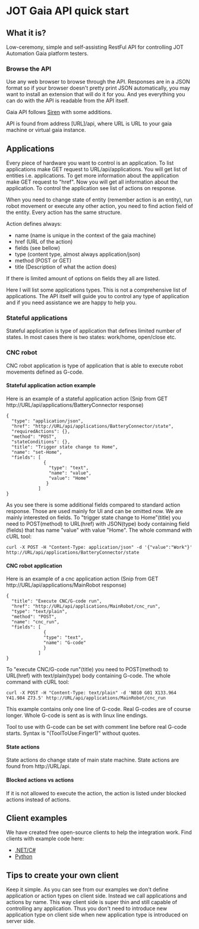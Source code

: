 # JOT Gaia API quick start

## What it is?

Low-ceremony, simple and self-assisting RestFul API for controlling JOT Automation Gaia platform testers.

### Browse the API

Use any web browser to browse through the API. Responses are in a JSON format so if your browser doesn't pretty print JSON automatically, you may want to install an extension that will do it for you. And yes everything you can do with the API is readable from the API itself.

Gaia API follows [Siren](https://github.com/kevinswiber/siren) with some additions.

API is found from address [URL]/api, where URL is URL to your gaia machine or virtual gaia instance.


## Applications

Every piece of hardware you want to control is an application. To list applications make GET request to URL/api/applications. You will get list of entities i.e. applications. To get more information about the application make GET request to "href". Now you will get all information about the application. To control the application see list of  actions on response.

When you need to change state of entity (remember action is an entity), run robot movement or execute any other action, you need to find action field of the entity. Every action has the same structure.

Action defines always:
 - name (name is unique in the context of the gaia machine)
 - href (URL of the action)
 - fields (see bellow)
 - type (content type, almost always application/json)
 - method (POST or GET)
 - title (Description of what the action does)

 If there is limited amount of options on fields they all are listed.

Here I will list some applications types. This is not a comprehensive list of applications. The API itself will guide you to control any type of application and if you need assistance we are happy to help you.

### Stateful applications

Stateful application is type of application that defines limited number of states. In most cases there is two states: work/home, open/close etc.

### CNC robot

CNC robot application is type of application that is able to execute robot movements defined as G-code.




#### Stateful application action example

Here is an example of a stateful application action (Snip from GET http://URL/api/applications/BatteryConnector response)

    {
      "type": "application/json",
      "href": "http://URL/api/applications/BatteryConnector/state",
      "requiredActions": {},
      "method": "POST",
      "stateConditions": {},
      "title": "Trigger state change to Home",
      "name": "set-Home",
      "fields": [
                  {
                    "type": "text",
                    "name": "value",
                    "value": "Home"
                   }
                ]
    }

As you see there is some additional fields compared to standard action response. Those are used mainly for UI and can be omitted now. We are mainly interested on fields. To "trigger state change to Home"(title) you need to POST(method) to URL(href) with JSON(type) body containing field (fields) that has name "value" with value "Home". The whole command with cURL tool:

    curl -X POST -H "Content-Type: application/json" -d '{"value":"Work"}' http://URL/api/applications/BatteryConnector/state

#### CNC robot application

Here is an example of a cnc application action (Snip from GET http://URL/api/applications/MainRobot response)

    {
      "title": "Execute CNC/G-code run",
      "href": "http://URL/api/applications/MainRobot/cnc_run",
      "type": "text/plain",
      "method": "POST",
      "name": "cnc_run",
      "fields": [
                  {
                  "type": "text",
                  "name": "G-code"
                  }
                ]
    }

To "execute CNC/G-code run"(title) you need to POST(method) to URL(href) with text/plain(type) body containing G-code. The whole command with cURL tool:

    curl -X POST -H "Content-Type: text/plain" -d 'N010 G01 X133.964 Y41.984 Z73.5' http://URL/api/applications/MainRobot/cnc_run

This example contains only one line of G-code. Real G-codes are of course longer. Whole G-code is sent as is with linux line endings.

Tool to use with G-code can be set with comment line before real G-code starts. Syntax is "(ToolToUse:Finger1)" without quotes.

#### State actions

State actions do change state of main state machine. State actions are found from http://URL/api.


#### Blocked actions vs actions

If it is not allowed to execute the action, the action is listed under blocked actions instead of actions.


## Client examples

We have created free open-source clients to help the integration work. Find clients with example code here:

 - [.NET/C#](https://github.com/jotautomation/gaiadotnetclient)
 - [Python](https://github.com/jotautomation/gaiapythonclient)


## Tips to create your own client

Keep it simple. As you can see from our examples we don't define application or action types on client side. Instead we call applications and actions by name. This way client side is super thin and still capable of controlling any application. Thus you don't need to introduce new application type on client side when new application type is introduced on server side.


